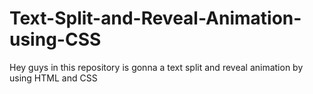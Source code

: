 # Text-Split-and-Reveal-Animation-using-CSS
Hey guys in this repository is gonna a text split and reveal animation by using HTML and CSS
